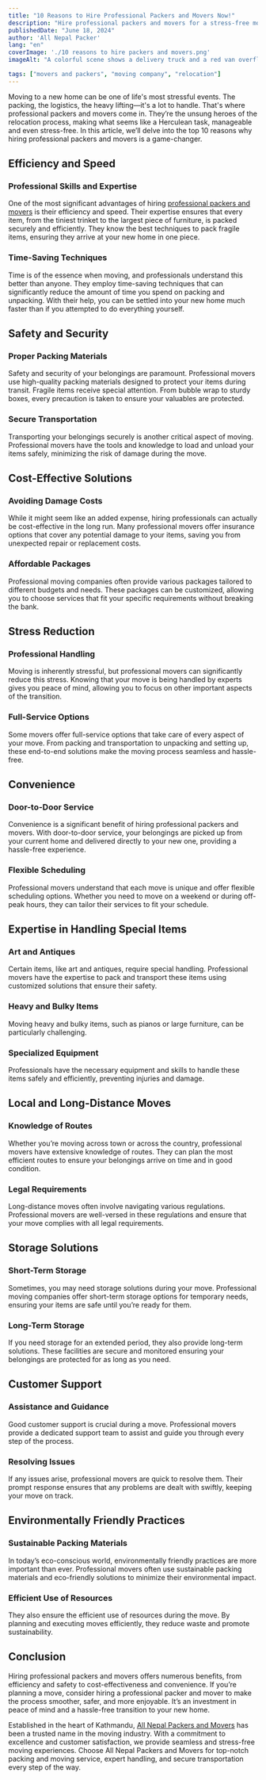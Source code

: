 ```yaml
---
title: "10 Reasons to Hire Professional Packers and Movers Now!"
description: "Hire professional packers and movers for a stress-free move. Enjoy efficiency, safety, and cost-effective solutions with expert handling and secure transportation."
publishedDate: "June 18, 2024"
author: 'All Nepal Packer'
lang: "en"
coverImage: './10 reasons to hire packers and movers.png'
imageAlt: "A colorful scene shows a delivery truck and a red van overflowing with boxes."

tags: ["movers and packers", "moving company", "relocation"]
---
```


Moving to a new home can be one of life's most stressful events. The packing, the logistics, the heavy lifting—it's a lot to handle. That's where professional packers and movers come in. They’re the unsung heroes of the relocation process, making what seems like a Herculean task, manageable and even stress-free. In this article, we’ll delve into the top 10 reasons why hiring professional packers and movers is a game-changer.

## Efficiency and Speed

### Professional Skills and Expertise

One of the most significant advantages of hiring [professional packers and movers](/) is their efficiency and speed. Their expertise ensures that every item, from the tiniest trinket to the largest piece of furniture, is packed securely and efficiently. They know the best techniques to pack fragile items, ensuring they arrive at your new home in one piece.

### Time-Saving Techniques

Time is of the essence when moving, and professionals understand this better than anyone. They employ time-saving techniques that can significantly reduce the amount of time you spend on packing and unpacking. With their help, you can be settled into your new home much faster than if you attempted to do everything yourself.

## Safety and Security

### Proper Packing Materials

Safety and security of your belongings are paramount. Professional movers use high-quality packing materials designed to protect your items during transit. Fragile items receive special attention. From bubble wrap to sturdy boxes, every precaution is taken to ensure your valuables are protected.

### Secure Transportation

Transporting your belongings securely is another critical aspect of moving. Professional movers have the tools and knowledge to load and unload your items safely, minimizing the risk of damage during the move.

## Cost-Effective Solutions

### Avoiding Damage Costs

While it might seem like an added expense, hiring professionals can actually be cost-effective in the long run. Many professional movers offer insurance options that cover any potential damage to your items, saving you from unexpected repair or replacement costs.

### Affordable Packages

Professional moving companies often provide various packages tailored to different budgets and needs. These packages can be customized, allowing you to choose services that fit your specific requirements without breaking the bank.

## Stress Reduction

###  Professional Handling

Moving is inherently stressful, but professional movers can significantly reduce this stress. Knowing that your move is being handled by experts gives you peace of mind, allowing you to focus on other important aspects of the transition.

### Full-Service Options

Some movers offer full-service options that take care of every aspect of your move. From packing and transportation to unpacking and setting up, these end-to-end solutions make the moving process seamless and hassle-free.

## Convenience

### Door-to-Door Service

Convenience is a significant benefit of hiring professional packers and movers. With door-to-door service, your belongings are picked up from your current home and delivered directly to your new one, providing a hassle-free experience.

###  Flexible Scheduling

Professional movers understand that each move is unique and offer flexible scheduling options. Whether you need to move on a weekend or during off-peak hours, they can tailor their services to fit your schedule.

## Expertise in Handling Special Items

### Art and Antiques

Certain items, like art and antiques, require special handling. Professional movers have the expertise to pack and transport these items using customized solutions that ensure their safety.

### Heavy and Bulky Items

Moving heavy and bulky items, such as pianos or large furniture, can be particularly challenging.

### Specialized Equipment

Professionals have the necessary equipment and skills to handle these items safely and efficiently, preventing injuries and damage.

##  Local and Long-Distance Moves

###  Knowledge of Routes

Whether you’re moving across town or across the country, professional movers have extensive knowledge of routes. They can plan the most efficient routes to ensure your belongings arrive on time and in good condition.


### Legal Requirements
Long-distance moves often involve navigating various regulations. Professional movers are well-versed in these regulations and ensure that your move complies with all legal requirements.

##  Storage Solutions

###  Short-Term Storage
Sometimes, you may need storage solutions during your move. Professional moving companies offer short-term storage options for temporary needs, ensuring your items are safe until you’re ready for them.

### Long-Term Storage

If you need storage for an extended period, they also provide long-term solutions. These facilities are secure and monitored ensuring your belongings are protected for as long as you need.

## Customer Support

### Assistance and Guidance

Good customer support is crucial during a move. Professional movers provide a dedicated support team to assist and guide you through every step of the process.

### Resolving Issues

If any issues arise, professional movers are quick to resolve them. Their prompt response ensures that any problems are dealt with swiftly, keeping your move on track.

## Environmentally Friendly Practices

### Sustainable Packing Materials

In today’s eco-conscious world, environmentally friendly practices are more important than ever. Professional movers often use sustainable packing materials and eco-friendly solutions to minimize their environmental impact.

### Efficient Use of Resources

They also ensure the efficient use of resources during the move. By planning and executing moves efficiently, they reduce waste and promote sustainability.

##  Conclusion

Hiring professional packers and movers offers numerous benefits, from efficiency and safety to cost-effectiveness and convenience. If you’re planning a move, consider hiring a professional packer and mover to make the process smoother, safer, and more enjoyable. It’s an investment in peace of mind and a hassle-free transition to your new home.

Established in the heart of Kathmandu, [All Nepal Packers and Movers](/) has been a trusted name in the moving industry. With a commitment to excellence and customer satisfaction, we provide seamless and stress-free moving experiences. Choose All Nepal Packers and Movers for top-notch packing and moving service, expert handling, and secure transportation every step of the way.
